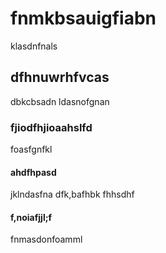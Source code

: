 # fnmkbsauigfiabn
klasdnfnals

## dfhnuwrhfvcas
dbkcbsadn ldasnofgnan

### fjiodfhjioaahslfd
foasfgnfkl

#### ahdfhpasd
jklndasfna dfk,bafhbk fhhsdhf

#### f,noiafjjl;f
fnmasdonfoamml